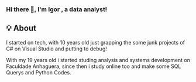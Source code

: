 ### Hi there 👋, I'm Igor , a data analyst!

## 💡 About  
I started on tech, with 10 years old just grapping the some junk projects of C# on Visual Studio and putting to debug!

With my 19 years old i started studing analysis and systems development on Faculdade Anhaguera, 
since then i study online too and make some SQL Querys and Python Codes.
